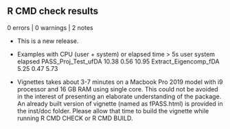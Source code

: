 ## R CMD check results

0 errors | 0 warnings | 2 notes

* This is a new release.

* Examples with CPU (user + system) or elapsed time > 5s
                         user system elapsed
  PASS_Proj_Test_ufDA   10.38   0.56   10.95
  Extract_Eigencomp_fDA  5.25   0.47    5.73

* Vignettes takes about 3-7 minutes on a Macbook Pro 2019 model with 
i9 processor and 16 GB RAM using single core. This could not be avoided in 
the interest of presenting an elaborate understanding of the package. An
already built version of vignette (named as fPASS.html) is provided in
the inst/doc folder. Please allow that time to build the vignette
while running R CMD CHECK or R CMD BUILD. 
